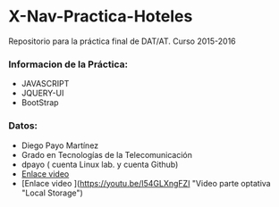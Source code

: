 # X-Nav-Practica-Hoteles
Repositorio para la práctica final de DAT/AT. Curso 2015-2016

### Informacion de la Práctica:
* JAVASCRIPT
* JQUERY-UI
* BootStrap

### Datos:
* Diego Payo Martínez
* Grado en Tecnologías de la Telecomunicación
* dpayo ( cuenta Linux lab. y cuenta Github)
* [Enlace video ](https://youtu.be/QaZ62RFULS0 "Video")
* [Enlace video ](https://youtu.be/I54GLXngFZI "Video parte optativa "Local Storage")